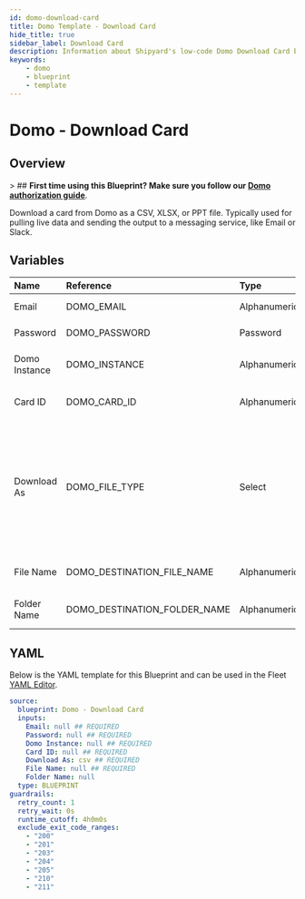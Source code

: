 ```yaml
---
id: domo-download-card
title: Domo Template - Download Card
hide_title: true
sidebar_label: Download Card
description: Information about Shipyard's low-code Domo Download Card blueprint. Download the contents of a Domo card as a PPT, CSV, or XLSX file.
keywords:
    - domo
    - blueprint
    - template
---
```


# Domo - Download Card

## Overview

&gt; ## **First time using this Blueprint? Make sure you follow our [Domo authorization guide](https://www.shipyardapp.com/docs/blueprint-library/domo/domo-authorization/)**.

Download a card from Domo as a CSV, XLSX, or PPT file. Typically used for pulling live data and sending the output to a messaging service, like Email or Slack.



## Variables

| Name | Reference | Type | Required | Default | Options | Description |
|:---|:---|:---|:---|:---|:---|:---|
| Email | DOMO_EMAIL | Alphanumeric | :white_check_mark: | - | - | Email that you use to log into Domo. |
| Password | DOMO_PASSWORD | Password | :white_check_mark: | - | - | Password associated to the email used to sign into Domo. |
| Domo Instance | DOMO_INSTANCE | Alphanumeric | :white_check_mark: | - | - | Typically found in the URL structure as https://DOMOINSTANCE.domo.com |
| Card ID | DOMO_CARD_ID | Alphanumeric | :white_check_mark: | - | - | Numeric ID of the card you want to download, typically found at the end of the URL. |
| Download As | DOMO_FILE_TYPE | Select | :white_check_mark: | `csv` | .csv: `csv`<br></br><br></br>.xlsx: `excel`<br></br><br></br>.ppt: `ppt` | File format to download the specified card as. |
| File Name | DOMO_DESTINATION_FILE_NAME | Alphanumeric | :white_check_mark: | - | - | File name that will be created for the card being downloaded. Include the extension. |
| Folder Name | DOMO_DESTINATION_FOLDER_NAME | Alphanumeric | :heavy_minus_sign: | - | - | Folder where the file will be created. Leave blank to store in the current working directory |


## YAML

Below is the YAML template for this Blueprint and can be used in the Fleet [YAML Editor](../../reference/fleets/yaml-editor.md).

```yaml
source:
  blueprint: Domo - Download Card
  inputs:
    Email: null ## REQUIRED
    Password: null ## REQUIRED
    Domo Instance: null ## REQUIRED
    Card ID: null ## REQUIRED
    Download As: csv ## REQUIRED
    File Name: null ## REQUIRED
    Folder Name: null 
  type: BLUEPRINT
guardrails:
  retry_count: 1
  retry_wait: 0s
  runtime_cutoff: 4h0m0s
  exclude_exit_code_ranges:
    - "200"
    - "201"
    - "203"
    - "204"
    - "205"
    - "210"
    - "211"
```
